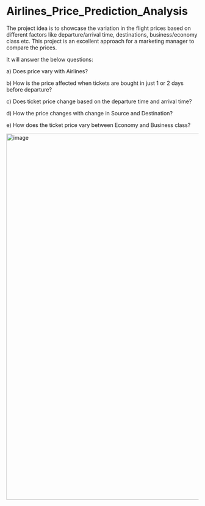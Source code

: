 # Airlines_Price_Prediction_Analysis
The project idea is to showcase the variation in the flight prices based on different factors like departure/arrival time, destinations, business/economy class etc.
This project is an excellent approach for a marketing manager to compare the prices.

It will answer the below questions:

a) Does price vary with Airlines?

b) How is the price affected when tickets are bought in just 1 or 2 days before departure?

c) Does ticket price change based on the departure time and arrival time?

d) How the price changes with change in Source and Destination?

e) How does the ticket price vary between Economy and Business class?



<img width="960" alt="image" src="https://user-images.githubusercontent.com/122087882/223157567-ede5bf6e-d0d5-49f5-a902-a97458be89ea.png">
